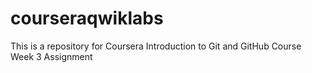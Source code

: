 # courseraqwiklabs
This is a repository for Coursera Introduction to Git and GitHub Course Week 3 Assignment
